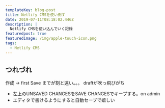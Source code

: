 ```yaml
---
templateKey: blog-post
title: Netlify CMSを使い倒す
date: 2019-07-11T08:18:02.446Z
description: |
  Netlify CMSを使い込んでいく記録
featuredpost: true
featuredimage: /img/apple-touch-icon.png
tags:
  - Netlify CMS
---
```

## つれづれ
作成 -> first Save までが割と遠い。。。
draftが吹っ飛びがち
- 左上のUNSAVED CHANGESをSAVE CHANGESでキープする。on admin
- エディタで書けるようにすると自動セーブで嬉しい
